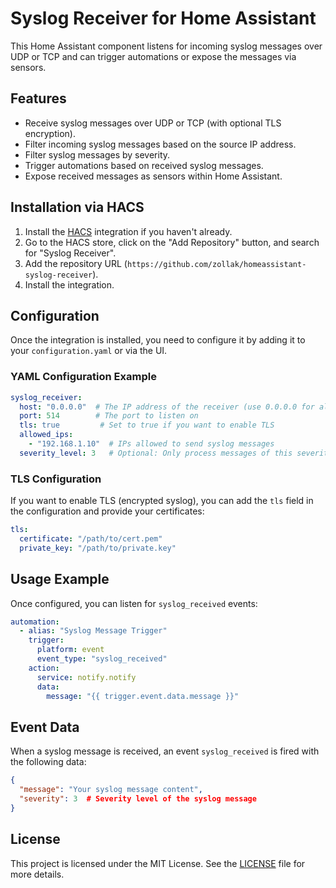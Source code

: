 # Syslog Receiver for Home Assistant

This Home Assistant component listens for incoming syslog messages over UDP or TCP and can trigger automations or expose the messages via sensors.

## Features

- Receive syslog messages over UDP or TCP (with optional TLS encryption).
- Filter incoming syslog messages based on the source IP address.
- Filter syslog messages by severity.
- Trigger automations based on received syslog messages.
- Expose received messages as sensors within Home Assistant.

## Installation via HACS

1. Install the [HACS](https://hacs.xyz/) integration if you haven't already.
2. Go to the HACS store, click on the "Add Repository" button, and search for "Syslog Receiver".
3. Add the repository URL (`https://github.com/zollak/homeassistant-syslog-receiver`).
4. Install the integration.

## Configuration

Once the integration is installed, you need to configure it by adding it to your `configuration.yaml` or via the UI.

### YAML Configuration Example

```yaml
syslog_receiver:
  host: "0.0.0.0"  # The IP address of the receiver (use 0.0.0.0 for all interfaces)
  port: 514        # The port to listen on
  tls: true         # Set to true if you want to enable TLS
  allowed_ips:
    - "192.168.1.10"  # IPs allowed to send syslog messages
  severity_level: 3   # Optional: Only process messages of this severity or higher
```

### TLS Configuration

If you want to enable TLS (encrypted syslog), you can add the `tls` field in the configuration and provide your certificates:

```yaml
tls:
  certificate: "/path/to/cert.pem"
  private_key: "/path/to/private.key"
```

## Usage Example

Once configured, you can listen for `syslog_received` events:

```yaml
automation:
  - alias: "Syslog Message Trigger"
    trigger:
      platform: event
      event_type: "syslog_received"
    action:
      service: notify.notify
      data:
        message: "{{ trigger.event.data.message }}"
```

## Event Data

When a syslog message is received, an event `syslog_received` is fired with the following data:
```json
{
  "message": "Your syslog message content",
  "severity": 3  # Severity level of the syslog message
}
```

## License

This project is licensed under the MIT License. See the [LICENSE](./LICENSE) file for more details.